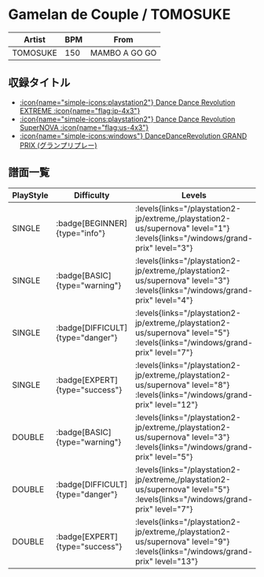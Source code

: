 # Gamelan de Couple / TOMOSUKE

|Artist|BPM|From|
|------|---|----|
|TOMOSUKE|150|MAMBO A GO GO|

## 収録タイトル

- [:icon{name="simple-icons:playstation2"} Dance Dance Revolution EXTREME :icon{name="flag:jp-4x3"}](/playstation2-jp/extreme)
- [:icon{name="simple-icons:playstation2"} Dance Dance Revolution SuperNOVA :icon{name="flag:us-4x3"}](/playstation2-us/supernova)
- [:icon{name="simple-icons:windows"} DanceDanceRevolution GRAND PRIX (グランプリプレー)](/windows/grand-prix)

## 譜面一覧

|PlayStyle|Difficulty|Levels|Notes|Movie|
|---------|----------|------|-----|-----|
|SINGLE| :badge[BEGINNER]{type="info"}| :levels{links="/playstation2-jp/extreme,/playstation2-us/supernova" level="1"}  :levels{links="/windows/grand-prix" level="3"}|114/0||
|SINGLE| :badge[BASIC]{type="warning"}| :levels{links="/playstation2-jp/extreme,/playstation2-us/supernova" level="3"}  :levels{links="/windows/grand-prix" level="4"}|149/0||
|SINGLE| :badge[DIFFICULT]{type="danger"}| :levels{links="/playstation2-jp/extreme,/playstation2-us/supernova" level="5"}  :levels{links="/windows/grand-prix" level="7"}|175/0||
|SINGLE| :badge[EXPERT]{type="success"}| :levels{links="/playstation2-jp/extreme,/playstation2-us/supernova" level="8"}  :levels{links="/windows/grand-prix" level="12"}|298/0||
|DOUBLE| :badge[BASIC]{type="warning"}| :levels{links="/playstation2-jp/extreme,/playstation2-us/supernova" level="3"}  :levels{links="/windows/grand-prix" level="5"}|152/0||
|DOUBLE| :badge[DIFFICULT]{type="danger"}| :levels{links="/playstation2-jp/extreme,/playstation2-us/supernova" level="5"}  :levels{links="/windows/grand-prix" level="7"}|171/0||
|DOUBLE| :badge[EXPERT]{type="success"}| :levels{links="/playstation2-jp/extreme,/playstation2-us/supernova" level="9"}  :levels{links="/windows/grand-prix" level="13"}|297/0||
